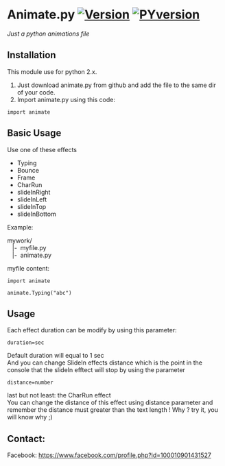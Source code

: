 # Animate.py [![Version](https://img.shields.io/badge/latest%20version-2-green.svg)](https://github.com/ZeroX-DG/Animate.py/tree/master/src/) [![PYversion](https://img.shields.io/badge/python-2.x-red.svg)](https://www.python.org/downloads/) 
*Just a python animations file*

## Installation
This module use for python 2.x.<br />
1. Just download animate.py from github and add the file to the same dir of your code.<br />
2. Import animate.py using this code: 
```
import animate
```

## Basic Usage
Use one of these effects
- Typing
- Bounce
- Frame
- CharRun
- slideInRight
- slideInLeft
- slideInTop
- slideInBottom

Example:

mywork/ <br>
&nbsp;&nbsp;&nbsp;|-&nbsp;&nbsp;myfile.py<br>
&nbsp;&nbsp;&nbsp;|-&nbsp;&nbsp;animate.py<br>

myfile content:

```
import animate

animate.Typing("abc")
```

## Usage
Each effect duration can be modify by using this parameter:
```
duration=sec
```
Default duration will equal to 1 sec <br />
And you can change SlideIn effects distance which is the point in the console that the slideIn efftect will stop by using the parameter
```
distance=number
```
last but not least: the CharRun effect<br />
You can change the distance of this effect using distance parameter and remember the distance must greater than the text length ! Why ? try it, you will know why ;)

## Contact:
Facebook: https://www.facebook.com/profile.php?id=100010901431527
